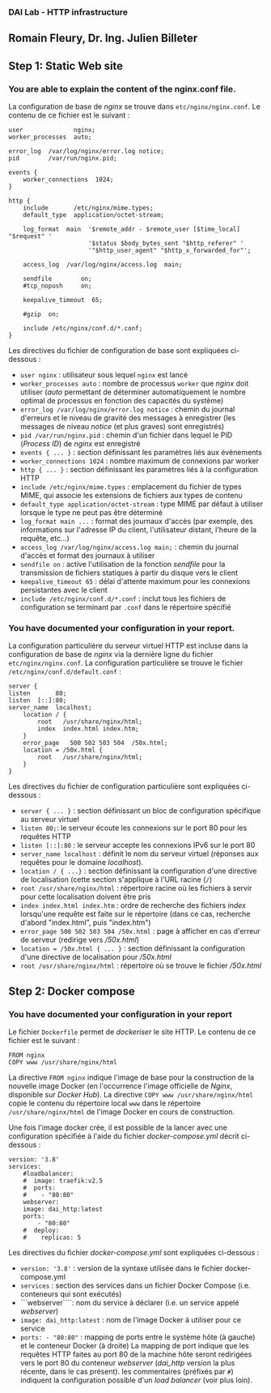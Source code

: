 ### DAI Lab - HTTP infrastructure

## Romain Fleury, Dr. Ing. Julien Billeter


## Step 1: Static Web site

### You are able to explain the content of the nginx.conf file.

La configuration de base de *nginx* se trouve dans ```etc/nginx/nginx.conf```. Le contenu de ce fichier est le suivant :
```
user              nginx;
worker_processes  auto;

error_log  /var/log/nginx/error.log notice;
pid        /var/run/nginx.pid;

events {
    worker_connections  1024;
}

http {
    include       /etc/nginx/mime.types;
    default_type  application/octet-stream;

    log_format  main  '$remote_addr - $remote_user [$time_local] "$request" '
                      '$status $body_bytes_sent "$http_referer" '
                      '"$http_user_agent" "$http_x_forwarded_for"';

    access_log  /var/log/nginx/access.log  main;

    sendfile        on;
    #tcp_nopush     on;

    keepalive_timeout  65;

    #gzip  on;

    include /etc/nginx/conf.d/*.conf;
}
```
Les directives du fichier de configuration de base sont expliquées ci-dessous :
- ```user nginx``` : utilisateur sous lequel ```nginx``` est lancé
- ```worker_processes auto``` : nombre de processus ```worker``` que *nginx* doit utiliser (*auto* permettant de déterminer automatiquement le nombre optimal de processus en fonction des capacités du système)
- ```error_log /var/log/nginx/error.log notice``` : chemin du journal d'erreurs et le niveau de gravité des messages à enregistrer (les messages de niveau *notice* (et plus graves) sont enregistrés)
- ```pid /var/run/nginx.pid``` : chemin d'un fichier dans lequel le PID (*Process ID*) de *nginx* est enregistré
- ```events { ... }``` : section définissant les paramètres liés aux événements
- ```worker_connections 1024``` : nombre maximum de connexions par worker
- ```http { ... }``` : section définissant les paramètres liés à la configuration HTTP
- ```include /etc/nginx/mime.types``` : emplacement du fichier de types MIME, qui associe les extensions de fichiers aux types de contenu
- ```default_type application/octet-stream``` : type MIME par défaut à utiliser lorsque le type ne peut pas être déterminé
- ```log_format main ...``` : format des journaux d'accès (par exemple, des informations sur l'adresse IP du client, l'utilisateur distant, l'heure de la requête, etc...)
- ```access_log /var/log/nginx/access.log main;``` : chemin du journal d'accès et format des journaux à utiliser
- ```sendfile on``` : active l'utilisation de la fonction *sendfile* pour la transmission de fichiers statiques à partir du disque vers le client
- ```keepalive_timeout 65``` : délai d'attente maximum pour les connexions persistantes avec le client
- ```include /etc/nginx/conf.d/*.conf``` : inclut tous les fichiers de configuration se terminant par ```.conf``` dans le répertoire spécifié

### You have documented your configuration in your report.

La configuration particulière du serveur virtuel HTTP est incluse dans la configuration de base de *nginx* via la dernière ligne du fichier ```etc/nginx/nginx.conf```. La configuration particulière se trouve le fichier ```/etc/nginx/conf.d/default.conf``` :
```
server {
listen       80;
listen  [::]:80;
server_name  localhost;
    location / {
        root   /usr/share/nginx/html;
        index  index.html index.htm;
    }
    error_page   500 502 503 504  /50x.html;
    location = /50x.html {
        root   /usr/share/nginx/html;
    }
}
```
Les directives du fichier de configuration particulière sont expliquées ci-dessous :
- ```server { ... }``` : section définissant un bloc de configuration spécifique au serveur virtuel
- ```listen 80;```: le serveur écoute les connexions sur le port 80 pour les requêtes HTTP
- ```listen [::]:80``` : le serveur accepte les connexions IPv6 sur le port 80
- ```server_name localhost``` : définit le nom du serveur virtuel (réponses aux requêtes pour le domaine *localhost*).
- ```location / { ...}``` : section définissant la configuration d'une directive de localisation (cette section s'applique à l'URL racine (```/```)
- ```root /usr/share/nginx/html``` : répertoire racine où les fichiers à servir pour cette localisation doivent être pris
- ```index index.html index.htm``` : ordre de recherche des fichiers *index* lorsqu'une requête est faite sur le répertoire (dans ce cas, recherche d'abord "index.html", puis "index.htm")
- ```error_page 500 502 503 504 /50x.html``` : page à afficher en cas d'erreur de serveur (redirige vers */50x.html*)
- ```location = /50x.html { ... }``` : section définissant la configuration d'une directive de localisation pour */50x.html*
- ```root /usr/share/nginx/html``` : répertoire où se trouve le fichier */50x.html*

## Step 2: Docker compose

### You have documented your configuration in your report
Le fichier ```Dockerfile``` permet de *dockeriser* le site HTTP. Le contenu de ce fichier est le suivant : 
```
FROM nginx
COPY www /usr/share/nginx/html
```
La directive ```FROM nginx``` indique l'image de base pour la construction de la nouvelle image Docker (en l'occurrence l'image officielle de *Nginx*, disponible sur *Docker Hub*). 
La directive ```COPY www /usr/share/nginx/html``` copie le contenu du répertoire local ```www``` dans le répertoire ```/usr/share/nginx/html``` de l'image Docker en cours de construction.

Une fois l'image docker crée, il est possible de la lancer avec une configuration spécifiée à l'aide du fichier *docker-compose.yml* décrit ci-dessous :
```
version: '3.8'
services:
    #loadbalancer:
    #  image: traefik:v2.5
    #  ports:
    #    - "80:80"
    webserver:
    image: dai_http:latest
    ports:
        - "80:80"
    #  deploy:
    #    replicas: 5
```
Les directives du fichier *docker-compose.yml* sont expliquées ci-dessous :
- ```version: '3.8'``` : version de la syntaxe utilisée dans le fichier docker-compose.yml
- ```services``` : section des services dans un fichier Docker Compose (i.e. conteneurs qui sont exécutés)
- ```webserver````: nom du service à déclarer (i.e. un service appelé *webserver*)
- ```image: dai_http:latest``` : nom de l'image Docker à utiliser pour ce service
- ```ports: - "80:80"``` : mapping de ports entre le système hôte (à gauche) et le conteneur Docker (à droite)
La mapping de port indique que les requêtes HTTP faites au port 80 de la machine hôte seront redirigées vers le port 80 du conteneur *webserver* (*dai_http* version la plus récente, dans le cas présent).
les commentaires (préfixés par ```#```) indiquent la configuration possible d'un *load balancer* (voir plus loin).